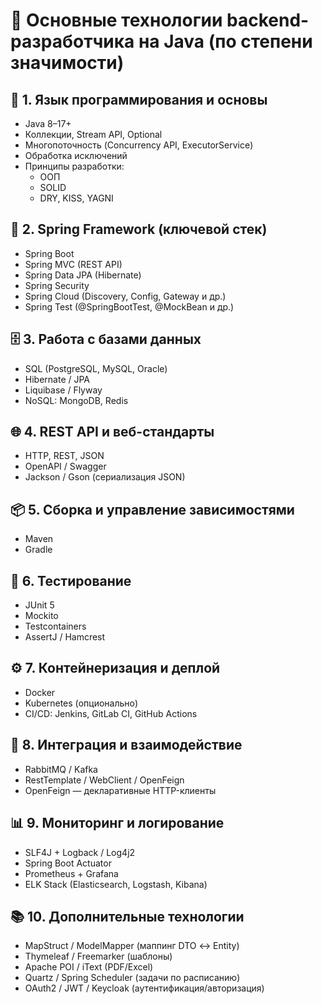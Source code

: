 # 🧰 Основные технологии backend-разработчика на Java (по степени значимости)

## 🚩 1. Язык программирования и основы
- Java 8–17+
- Коллекции, Stream API, Optional
- Многопоточность (Concurrency API, ExecutorService)
- Обработка исключений
- Принципы разработки:
  - ООП
  - SOLID
  - DRY, KISS, YAGNI

## 🔧 2. Spring Framework (ключевой стек)
- Spring Boot
- Spring MVC (REST API)
- Spring Data JPA (Hibernate)
- Spring Security
- Spring Cloud (Discovery, Config, Gateway и др.)
- Spring Test (@SpringBootTest, @MockBean и др.)

## 🗄️ 3. Работа с базами данных
- SQL (PostgreSQL, MySQL, Oracle)
- Hibernate / JPA
- Liquibase / Flyway
- NoSQL: MongoDB, Redis

## 🌐 4. REST API и веб-стандарты
- HTTP, REST, JSON
- OpenAPI / Swagger
- Jackson / Gson (сериализация JSON)

## 📦 5. Сборка и управление зависимостями
- Maven
- Gradle

## 🧪 6. Тестирование
- JUnit 5
- Mockito
- Testcontainers
- AssertJ / Hamcrest

## ⚙️ 7. Контейнеризация и деплой
- Docker
- Kubernetes (опционально)
- CI/CD: Jenkins, GitLab CI, GitHub Actions

## 📡 8. Интеграция и взаимодействие
- RabbitMQ / Kafka
- RestTemplate / WebClient / OpenFeign
- OpenFeign — декларативные HTTP-клиенты

## 📊 9. Мониторинг и логирование
- SLF4J + Logback / Log4j2
- Spring Boot Actuator
- Prometheus + Grafana
- ELK Stack (Elasticsearch, Logstash, Kibana)

## 📚 10. Дополнительные технологии
- MapStruct / ModelMapper (маппинг DTO ↔ Entity)
- Thymeleaf / Freemarker (шаблоны)
- Apache POI / iText (PDF/Excel)
- Quartz / Spring Scheduler (задачи по расписанию)
- OAuth2 / JWT / Keycloak (аутентификация/авторизация)